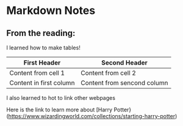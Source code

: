 # Markdown Notes

## From the reading:

I learned how to make tables!

First Header | Second Header
------------ | -------------
Content from cell 1 | Content from cell 2
Content in first column | Content from sencond column

I also learned to hot to link other webpages

Here is the link to learn more about [Harry Potter} (https://www.wizardingworld.com/collections/starting-harry-potter)
